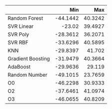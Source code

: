 |                   |      Min |     Max |
|:------------------|---------:|--------:|
| Random Forest     | -44.1442 | 40.3242 |
| SVR Linear        | -23.02   | 39.4927 |
| SVR Poly          | -28.3612 | 36.2071 |
| SVR RBF           | -33.6296 | 40.5895 |
| KNN               | -29.8397 | 41.702  |
| Gradient Boosting | -31.9479 | 40.3664 |
| AdaBoost          | -29.9636 | 29.119  |
| Random Number     | -49.1015 | 23.7659 |
| O0                | -46.2298 | 30.9333 |
| O2                | -37.6461 | 41.0974 |
| O3                | -46.0655 | 40.8209 |